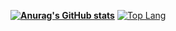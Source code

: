 **[![Anurag's GitHub stats](https://github-readme-stats.vercel.app/api/top-langs/?username=bolverblitz&show_icons=true&theme=tokyonight&layout=compact)](https://github.com/anuraghazra/github-readme-stats)**
[![Top Lang](https://github-readme-stats.vercel.app/api?username=bolverblitz&show_icons=true&theme=tokyonight&layout=compact)](https://github.com/anuraghazra/github-readme-stats)
